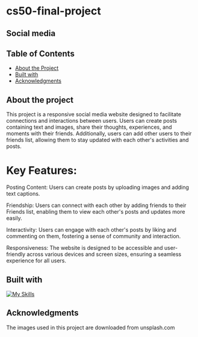# cs50-final-project
## Social media 

## Table of Contents
- [About the Project](#about-the-project)
- [Built with](#built-with)
- [Acknowledgments](#acknowledgements)

## About the project
This project is a responsive social media website designed to facilitate connections and interactions between users. Users can create posts containing text and images, share their thoughts, experiences, and moments with their friends. Additionally, users can add other users to their friends list, allowing them to stay updated with each other's activities and posts.

# Key Features:
Posting Content: Users can create posts by uploading images and adding text captions.

Friendship: Users can connect with each other by adding friends to their Friends list, enabling them to view each other's posts and updates more easily.

Interactivity: Users can engage with each other's posts by liking and commenting on them, fostering a sense of community and interaction.

Responsiveness: The website is designed to be accessible and user-friendly across various devices and screen sizes, ensuring a seamless experience for all users.


## Built with
[![My Skills](https://skillicons.dev/icons?i=react,javascript,vite,redux,tailwindcss,expressjs.nodejs)](https://skillicons.dev)

## Acknowledgments
The images used in this project are downloaded from unsplash.com 